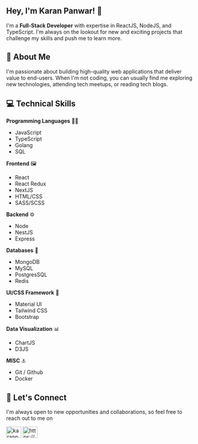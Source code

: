 ## Hey, I'm Karan Panwar! 👋

I'm a **Full-Stack Developer** with expertise in ReactJS, NodeJS, and TypeScript. I'm always on the lookout for new and exciting projects that challenge my skills and push me to learn more. 

## 📖 About Me
I'm passionate about building high-quality web applications that deliver value to end-users. When I'm not coding, you can usually find me exploring new technologies, attending tech meetups, or reading tech blogs. 

## 💻 Technical Skills

**Programming Languages** 🧑‍💻️
- JavaScript
- TypeScript
- Golang
- SQL

**Frontend** 🖼️ 
- React
- React Redux
- NextJS
- HTML/CSS
- SASS/SCSS

**Backend** ⚙️
- Node
- NestJS
- Express

**Databases** 💾️
- MongoDB
- MySQL
- PostgresSQL
- Redis

**UI/CSS Framework** 🎨
- Material UI
- Tailwind CSS
- Bootstrap

**Data Visualization** 📊️
- ChartJS
- D3JS

**MISC** ⚓️
- Git / Github
- Docker

## 🤝 Let's Connect
I'm always open to new opportunities and collaborations, so feel free to reach out to me on
<p align="left">  
<a href="https://twitter.com/karanpanwar95" target="blank"><img align="center" src="https://raw.githubusercontent.com/rahuldkjain/github-profile-readme-generator/master/src/images/icons/Social/twitter.svg" alt="karanpanwar95" height="30" width="40" /></a>  
<a href="https://linkedin.com/in/https://www.linkedin.com/in/karanpanwar95/" target="blank"><img align="center" src="https://raw.githubusercontent.com/rahuldkjain/github-profile-readme-generator/master/src/images/icons/Social/linked-in-alt.svg" alt="https://www.linkedin.com/in/karanpanwar95/" height="30" width="40" /></a>  
